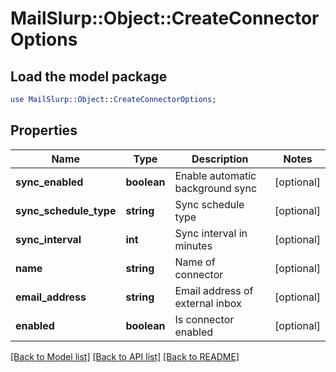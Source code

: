# MailSlurp::Object::CreateConnectorOptions

## Load the model package
```perl
use MailSlurp::Object::CreateConnectorOptions;
```

## Properties
Name | Type | Description | Notes
------------ | ------------- | ------------- | -------------
**sync_enabled** | **boolean** | Enable automatic background sync | [optional] 
**sync_schedule_type** | **string** | Sync schedule type | [optional] 
**sync_interval** | **int** | Sync interval in minutes | [optional] 
**name** | **string** | Name of connector | [optional] 
**email_address** | **string** | Email address of external inbox | [optional] 
**enabled** | **boolean** | Is connector enabled | [optional] 

[[Back to Model list]](../README#documentation-for-models) [[Back to API list]](../README#documentation-for-api-endpoints) [[Back to README]](../README)


